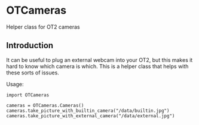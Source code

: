 # OTCameras
Helper class for OT2 cameras

## Introduction

It can be useful to plug an external webcam into your OT2, but this makes it hard to know which camera is which. This is a helper class that helps with these sorts of issues.

Usage:

```{py}
import OTCameras

cameras = OTCameras.Cameras()
cameras.take_picture_with_builtin_camera("/data/builtin.jpg")
cameras.take_picture_with_external_camera("/data/external.jpg")

```
